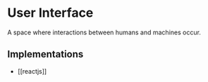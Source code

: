 # User Interface

A space where interactions between humans and machines occur.

## Implementations

- [[reactjs]]

